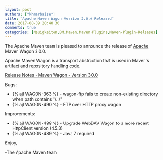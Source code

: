 ```yaml
---
layout: post
authors: ["khmarbaise"]
title: "Apache Maven Wagon Version 3.0.0 Released"
date: 2017-08-09 20:40:30
comments: true
categories: [Neuigkeiten,BM,Maven,Maven-Plugins,Maven-Plugin-Releases]
---
```

The Apache Maven team is pleased to announce the release of 
[Apache Maven Wagon 3.0.0](http://maven.apache.org/wagon/).

Apache Maven Wagon is a transport abstraction that is used in Maven's
artifact and repository handling code.

[Release Notes - Maven Wagon - Version 3.0.0](https://issues.apache.org/jira/secure/ReleaseNote.jspa?projectId=12318122&version=12340347)

Bugs:

 * {% ajl WAGON-363 %} - wagon-ftp fails to create non-existing directory when path contains "/../"
 * {% ajl WAGON-490 %} - FTP over HTTP proxy wagon

Improvements:

 * {% ajl WAGON-488 %} - Upgrade WebDAV Wagon to a more recent HttpClient version (4.5.3)
 * {% ajl WAGON-489 %} - Java 7 required


Enjoy,

-The Apache Maven team


